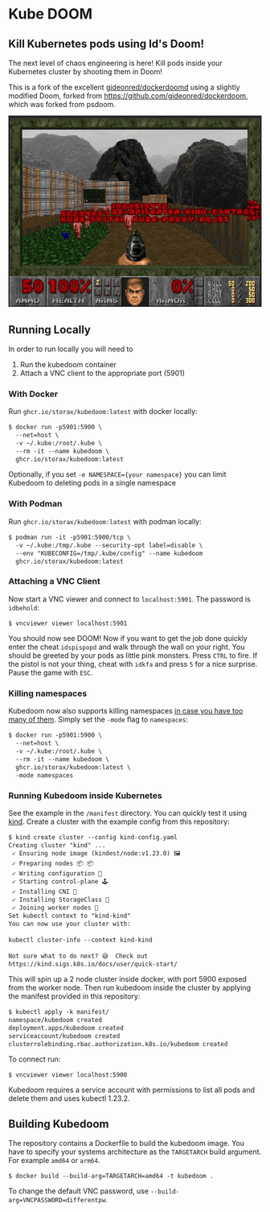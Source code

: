 # Kube DOOM
## Kill Kubernetes pods using Id's Doom!

The next level of chaos engineering is here! Kill pods inside your Kubernetes
cluster by shooting them in Doom!

This is a fork of the excellent
[gideonred/dockerdoomd](https://github.com/gideonred/dockerdoomd) using a
slightly modified Doom, forked from https://github.com/gideonred/dockerdoom,
which was forked from psdoom.

![DOOM](assets/doom.jpg)

## Running Locally

In order to run locally you will need to

1. Run the kubedoom container
2. Attach a VNC client to the appropriate port (5901)

### With Docker

Run `ghcr.io/storax/kubedoom:latest` with docker locally:

```console
$ docker run -p5901:5900 \
  --net=host \
  -v ~/.kube:/root/.kube \
  --rm -it --name kubedoom \
  ghcr.io/storax/kubedoom:latest
```

Optionally, if you set `-e NAMESPACE={your namespace}` you can limit Kubedoom to deleting pods in a single namespace

### With Podman

Run `ghcr.io/storax/kubedoom:latest` with podman locally:

```console
$ podman run -it -p5901:5900/tcp \
  -v ~/.kube:/tmp/.kube --security-opt label=disable \
  --env "KUBECONFIG=/tmp/.kube/config" --name kubedoom
  ghcr.io/storax/kubedoom:latest
```

### Attaching a VNC Client

Now start a VNC viewer and connect to `localhost:5901`. The password is `idbehold`:
```console
$ vncviewer viewer localhost:5901
```
You should now see DOOM! Now if you want to get the job done quickly enter the
cheat `idspispopd` and walk through the wall on your right. You should be
greeted by your pods as little pink monsters. Press `CTRL` to fire. If the
pistol is not your thing, cheat with `idkfa` and press `5` for a nice surprise.
Pause the game with `ESC`.

### Killing namespaces

Kubedoom now also supports killing namespaces [in case you have too many of
them](https://github.com/storax/kubedoom/issues/5). Simply set the `-mode` flag
to `namespaces`:

```console
$ docker run -p5901:5900 \
  --net=host \
  -v ~/.kube:/root/.kube \
  --rm -it --name kubedoom \
  ghcr.io/storax/kubedoom:latest \
  -mode namespaces
```

### Running Kubedoom inside Kubernetes

See the example in the `/manifest` directory. You can quickly test it using
[kind](https://github.com/kubernetes-sigs/kind). Create a cluster with the
example config from this repository:

```console
$ kind create cluster --config kind-config.yaml
Creating cluster "kind" ...
 ✓ Ensuring node image (kindest/node:v1.23.0) 🖼
 ✓ Preparing nodes 📦 📦
 ✓ Writing configuration 📜
 ✓ Starting control-plane 🕹️
 ✓ Installing CNI 🔌
 ✓ Installing StorageClass 💾
 ✓ Joining worker nodes 🚜
Set kubectl context to "kind-kind"
You can now use your cluster with:

kubectl cluster-info --context kind-kind

Not sure what to do next? 😅  Check out https://kind.sigs.k8s.io/docs/user/quick-start/
```

This will spin up a 2 node cluster inside docker, with port 5900 exposed from
the worker node. Then run kubedoom inside the cluster by applying the manifest
provided in this repository:

```console
$ kubectl apply -k manifest/
namespace/kubedoom created
deployment.apps/kubedoom created
serviceaccount/kubedoom created
clusterrolebinding.rbac.authorization.k8s.io/kubedoom created
```

To connect run:
```console
$ vncviewer viewer localhost:5900
```

Kubedoom requires a service account with permissions to list all pods and delete
them and uses kubectl 1.23.2.

## Building Kubedoom

The repository contains a Dockerfile to build the kubedoom image. You have to
specify your systems architecture as the `TARGETARCH` build argument. For
example `amd64` or `arm64`.

```console
$ docker build --build-arg=TARGETARCH=amd64 -t kubedoom .
```

To change the default VNC password, use `--build-arg=VNCPASSWORD=differentpw`.
